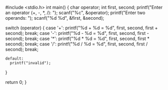 #include <stdio.h>
int main() {
  char operator;
  int first, second;
  printf("Enter an operator (+, -, *, /): ");
  scanf("%c", &operator);
  printf("Enter two operands: ");
  scanf("%d %d", &first, &second);

  switch (operator) {
    case '+':
      printf("%d + %d = %d", first, second, first + second);
      break;
    case '-':
      printf("%d - %d = %d", first, second, first - second);
      break;
    case '*':
      printf("%d * %d = %d", first, second, first * second);
      break;
    case '/':
      printf("%d / %d = %d", first, second, first / second);
      break;
  
    default:
      printf("invalid");
  }

  return 0;
  }

